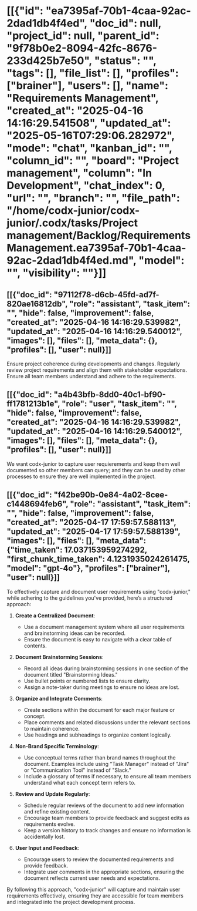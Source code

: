 # [[{"id": "ea7395af-70b1-4caa-92ac-2dad1db4f4ed", "doc_id": null, "project_id": null, "parent_id": "9f78b0e2-8094-42fc-8676-233d425b7e50", "status": "", "tags": [], "file_list": [], "profiles": ["brainer"], "users": [], "name": "Requirements Management", "created_at": "2025-04-16 14:16:29.541508", "updated_at": "2025-05-16T07:29:06.282972", "mode": "chat", "kanban_id": "", "column_id": "", "board": "Project management", "column": "In Development", "chat_index": 0, "url": "", "branch": "", "file_path": "/home/codx-junior/codx-junior/.codx/tasks/Project management/Backlog/Requirements Management.ea7395af-70b1-4caa-92ac-2dad1db4f4ed.md", "model": "", "visibility": ""}]]
## [[{"doc_id": "97112f78-d6cb-45fd-ad7f-820ae16812db", "role": "assistant", "task_item": "", "hide": false, "improvement": false, "created_at": "2025-04-16 14:16:29.539982", "updated_at": "2025-04-16 14:16:29.540012", "images": [], "files": [], "meta_data": {}, "profiles": [], "user": null}]]
Ensure project coherence during developments and changes. Regularly review project requirements and align them with stakeholder expectations. Ensure all team members understand and adhere to the requirements.
## [[{"doc_id": "a4b43bfb-8dd0-40c1-bf90-ff1781213b1e", "role": "user", "task_item": "", "hide": false, "improvement": false, "created_at": "2025-04-16 14:16:29.539982", "updated_at": "2025-04-16 14:16:29.540012", "images": [], "files": [], "meta_data": {}, "profiles": [], "user": null}]]
We want codx-junior to capture user requierements and keep them well documented so other members can query; and they can be used by other processes to ensure they are well implemented in the project.
## [[{"doc_id": "f42be90b-0e84-4a02-8cee-c1448694feb6", "role": "assistant", "task_item": "", "hide": false, "improvement": false, "created_at": "2025-04-17 17:59:57.588113", "updated_at": "2025-04-17 17:59:57.588139", "images": [], "files": [], "meta_data": {"time_taken": 17.037153959274292, "first_chunk_time_taken": 4.1231935024261475, "model": "gpt-4o"}, "profiles": ["brainer"], "user": null}]]
To effectively capture and document user requirements using "codx-junior," while adhering to the guidelines you've provided, here’s a structured approach:

1. **Create a Centralized Document**: 
   - Use a document management system where all user requirements and brainstorming ideas can be recorded.
   - Ensure the document is easy to navigate with a clear table of contents.

2. **Document Brainstorming Sessions**:
   - Record all ideas during brainstorming sessions in one section of the document titled "Brainstorming Ideas."
   - Use bullet points or numbered lists to ensure clarity.
   - Assign a note-taker during meetings to ensure no ideas are lost.

3. **Organize and Integrate Comments**:
   - Create sections within the document for each major feature or concept.
   - Place comments and related discussions under the relevant sections to maintain coherence.
   - Use headings and subheadings to organize content logically.

4. **Non-Brand Specific Terminology**:
   - Use conceptual terms rather than brand names throughout the document. Examples include using "Task Manager" instead of "Jira" or "Communication Tool" instead of "Slack."
   - Include a glossary of terms if necessary, to ensure all team members understand what each concept term refers to.

5. **Review and Update Regularly**:
   - Schedule regular reviews of the document to add new information and refine existing content.
   - Encourage team members to provide feedback and suggest edits as requirements evolve.
   - Keep a version history to track changes and ensure no information is accidentally lost.

6. **User Input and Feedback**:
   - Encourage users to review the documented requirements and provide feedback.
   - Integrate user comments in the appropriate sections, ensuring the document reflects current user needs and expectations.

By following this approach, "codx-junior" will capture and maintain user requirements effectively, ensuring they are accessible for team members and integrated into the project development process.